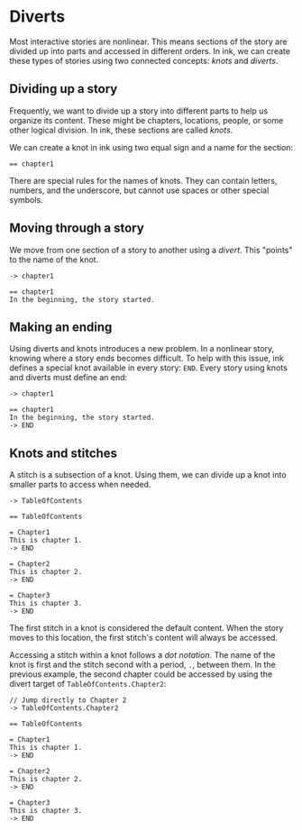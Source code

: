 # Diverts

Most interactive stories are nonlinear. This means sections of the story are divided up into parts and accessed in different orders. In ink, we can create these types of stories using two connected concepts: *knots* and *diverts*.

## Dividing up a story

Frequently, we want to divide up a story into different parts to help us organize its content. These might be chapters, locations, people, or some other logical division. In ink, these sections are called *knots*.

We can create a knot in ink using two equal sign and a name for the section:

```ink
== chapter1
```

There are special rules for the names of knots. They can contain letters, numbers, and the underscore, but cannot use spaces or other special symbols.

## Moving through a story

We move from one section of a story to another using a *divert*. This "points" to the name of the knot.

```ink
-> chapter1

== chapter1
In the beginning, the story started.
```

## Making an ending

Using diverts and knots introduces a new problem. In a nonlinear story, knowing where a story ends becomes difficult. To help with this issue, ink defines a special knot available in every story: `END`. Every story using knots and diverts must define an end:

```ink
-> chapter1

== chapter1
In the beginning, the story started.
-> END
```

## Knots and stitches

A stitch is a subsection of a knot. Using them, we can divide up a knot into smaller parts to access when needed.

```ink
-> TableOfContents

== TableOfContents

= Chapter1
This is chapter 1.
-> END

= Chapter2
This is chapter 2.
-> END

= Chapter3
This is chapter 3.
-> END
```

The first stitch in a knot is considered the default content. When the story moves to this location, the first stitch's content will always be accessed.

Accessing a stitch within a knot follows a *dot notation*. The name of the knot is first and the stitch second with a period, `.`, between them. In the previous example, the second chapter could be accessed by using the divert target of `TableOfContents.Chapter2`:

```ink
// Jump directly to Chapter 2
-> TableOfContents.Chapter2

== TableOfContents

= Chapter1
This is chapter 1.
-> END

= Chapter2
This is chapter 2.
-> END

= Chapter3
This is chapter 3.
-> END
```
